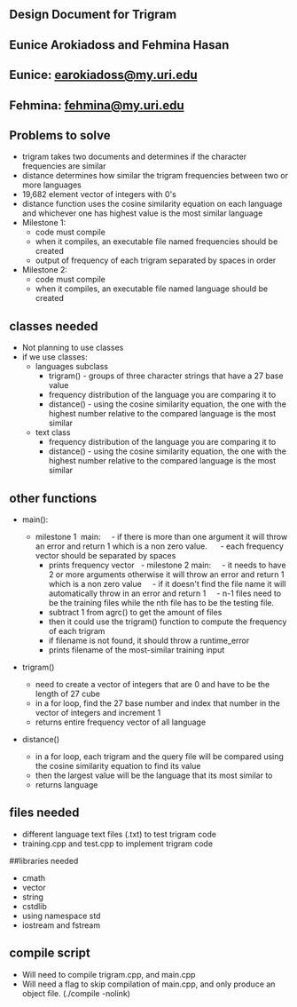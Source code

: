 ## Design Document for Trigram
## Eunice Arokiadoss and Fehmina Hasan

## Eunice: earokiadoss@my.uri.edu
## Fehmina: fehmina@my.uri.edu

## Problems to solve
- trigram takes two documents and determines if the character frequencies are similar
- distance determines how similar the trigram frequencies between two or more languages
- 19,682 element vector of integers with 0's
- distance function uses the cosine similarity equation on each language and whichever one has highest value is the most similar language
- Milestone 1:
  - code must compile
  - when it compiles, an executable file named frequencies should be created
  - output of frequency of each trigram separated by spaces in order
- Milestone 2:
    - code must compile
    - when it compiles, an executable file named language should be created

## classes needed
- Not planning to use classes
- if we use classes:
    - languages subclass
        - trigram() - groups of three character strings that have a 27 base value
        - frequency distribution of the language you are comparing it to
        - distance() - using the cosine similarity equation, the one with the highest number relative to the compared language is the most similar
    - text class
       - frequency distribution of the language you are comparing it to
       - distance() - using the cosine similarity equation, the one with the highest number relative to the compared language is the most similar

## other functions
- main():
    - milestone 1  main:
    - if there is more than one argument it will throw an error and return 1 which is a non zero value.
        - each frequency vector should be separated by spaces
        - prints frequency vector
    - milestone 2  main:
        - it needs to have 2 or more arguments otherwise it will throw an error and return 1 which is a non zero value
        - if it doesn't find the file name it will automatically throw in an error and return 1
        - n-1 files need to be the training files while the nth file has to be the testing file.
        - subtract 1 from agrc() to get the amount of files
        - then it could use the trigram() function to compute the frequency of each trigram
        - if filename is not found, it should throw a runtime_error
        - prints filename of the most-similar training input
- trigram()
    - need to create a vector of integers that are 0 and have to be the length of 27 cube
    - in a for loop, find the 27 base number and index that number in the vector of integers and increment 1
    - returns entire frequency vector of all language

- distance()
    - in a for loop, each trigram and the query file will be compared using the cosine similarity equation to find its value
    - then the largest value will be the language that its most similar to
    - returns language

## files needed
- different language text files (.txt) to test trigram code
- training.cpp and test.cpp to implement trigram code

##libraries needed
- cmath
- vector
- string
- cstdlib
- using namespace std
- iostream and fstream

## compile script
- Will need to compile trigram.cpp, and main.cpp
- Will need a flag to skip compilation of main.cpp, and only produce an
object file. (./compile -nolink)
